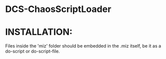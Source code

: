 # DCS-ChaosScriptLoader
# INSTALLATION:
Files inside the 'miz' folder should be embedded in the .miz itself, be it as a do-script or do-script-file.
